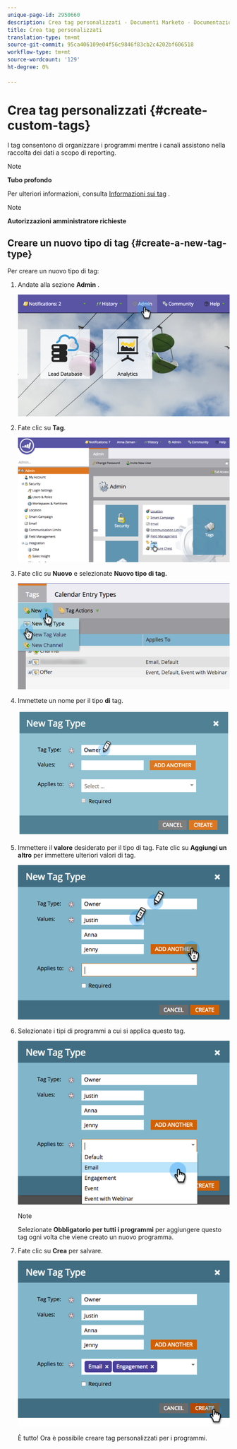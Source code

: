 ```yaml
---
unique-page-id: 2950660
description: Crea tag personalizzati - Documenti Marketo - Documentazione del prodotto
title: Crea tag personalizzati
translation-type: tm+mt
source-git-commit: 95ca406109e04f56c9846f83cb2c4202bf606518
workflow-type: tm+mt
source-wordcount: '129'
ht-degree: 0%

---
```



# Crea tag personalizzati {#create-custom-tags}

I tag consentono di organizzare i programmi mentre i canali assistono nella raccolta dei dati a scopo di reporting.

>[!NOTE]
>
>**Tubo profondo**
>
>Per ulteriori informazioni, consulta [Informazioni sui tag](../../../product-docs/core-marketo-concepts/programs/working-with-programs/understanding-tags.md) .

>[!NOTE]
>
>**Autorizzazioni amministratore richieste**

## Creare un nuovo tipo di tag {#create-a-new-tag-type}

Per creare un nuovo tipo di tag:

1. Andate alla sezione **Admin** .

   ![](assets/image2015-4-23-14-3a37-3a48.png)

1. Fate clic su **Tag**.

   ![](assets/image2015-4-23-14-3a41-3a18.png)

1. Fate clic su **Nuovo** e selezionate **Nuovo tipo di tag.**

   ![](assets/image2015-4-23-14-3a42-3a45.png)

1. Immettete un nome per il tipo **di** tag.

   ![](assets/image2015-4-23-14-3a48-3a58.png)

1. Immettere il **valore** desiderato per il tipo di tag. Fate clic su **Aggiungi un altro** per immettere ulteriori valori di tag.

   ![](assets/image2015-4-22-11-3a30-3a30.png)

1. Selezionate i tipi di programmi a cui si applica questo tag.

   ![](assets/image2015-4-22-11-3a39-3a7.png)

   >[!NOTE]
   >
   >Selezionate **Obbligatorio per tutti i programmi** per aggiungere questo tag ogni volta che viene creato un nuovo programma.

1. Fate clic su **Crea** per salvare.

   ![](assets/image2015-4-22-11-3a38-3a34.png)

   È tutto! Ora è possibile creare tag personalizzati per i programmi.
